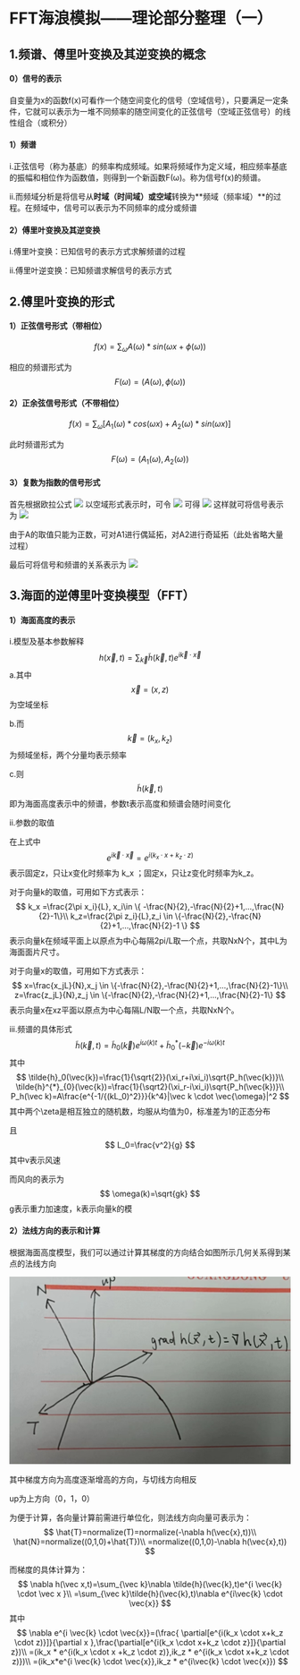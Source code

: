 # FFT海浪模拟——理论部分整理（一）

## 1.频谱、傅里叶变换及其逆变换的概念

#### 0）信号的表示

自变量为x的函数f(x)可看作一个随空间变化的信号（空域信号），只要满足一定条件，它就可以表示为一堆不同频率的随空间变化的正弦信号（空域正弦信号）的线性组合（或积分）

#### 1）频谱

i.正弦信号（称为基底）的频率构成频域。如果将频域作为定义域，相应频率基底的振幅和相位作为函数值，则得到一个新函数F(ω)。称为信号f(x)的频谱。

ii.而频域分析是将信号从**时域（时间域）**或**空域**转换为**频域（频率域）**的过程。在频域中，信号可以表示为不同频率的成分或频谱

#### 2）傅里叶变换及其逆变换

i.傅里叶变换：已知信号的表示方式求解频谱的过程

ii.傅里叶逆变换：已知频谱求解信号的表示方式

## 2.傅里叶变换的形式

#### 1）正弦信号形式（带相位）

$$
f(x)=\sum_{\omega}A(\omega) * sin(\omega x+\phi(\omega))
$$

相应的频谱形式为
$$
F(\omega)=(A(\omega),\phi(\omega))
$$

#### 2）正余弦信号形式（不带相位）

$$
f(x)=\sum_{\omega}[A_1(\omega)*cos(\omega x)+A_2(\omega)*sin(\omega x)]
$$

此时频谱形式为
$$
F(\omega)=(A_1(\omega),A_2(\omega))
$$

#### 3）复数为指数的信号形式

首先根据欧拉公式
<img src="http://latex.codecogs.com/gif.latex?
e^{i\theta}=cos(\theta)+isin(\theta)
" />
以空域形式表示时，可令
<img src="http://latex.codecogs.com/gif.latex?
\theta=\omega x
" />
可得
<img src="http://latex.codecogs.com/gif.latex?
cos(\omega x)=\frac{e^{i\omega x}+e^{-i\omega x}}{2}\\
sin(\omega x)=\frac{e^{i\omega x}-e^{-i\omega x}}{2i}
" />
这样就可将信号表示为
<img src="http://latex.codecogs.com/gif.latex?
f(x)=A_1(0)+\sum_{\omega (\omega>0)}\frac{A_1(\omega)-iA_2(\omega)}{2}e^{i\omega x}+\sum_{\omega(\omega>0)}\frac{A_1(\omega)+iA_2(\omega)}{2}e^{-i \omega x} " /> 

由于A的取值只能为正数，可对A1进行偶延拓，对A2进行奇延拓（此处省略大量过程）

最后可将信号和频谱的关系表示为
<img src="http://latex.codecogs.com/gif.latex?
f(x)=\sum_\omega F(\omega)e^{i\omega x}
" />

## 3.海面的逆傅里叶变换模型（FFT）

#### 1）海面高度的表示

i.模型及基本参数解释
$$
h(\vec{x},t)=\sum_{\vec{k}}\tilde{h}(\vec{k},t)e^{i\vec{k} \cdot \vec{x}}
$$
a.其中
$$
\vec{x}=(x,z)
$$
为空域坐标

b.而
$$
\vec{k}=(k_x,k_z)
$$
为频域坐标，两个分量均表示频率

c.则
$$
\tilde{h}(\vec{k},t)
$$
即为海面高度表示中的频谱，参数t表示高度和频谱会随时间变化

ii.参数的取值

在上式中
$$
e^{i\vec{k} \cdot \vec{x}}=e^{i(k_x\cdot x+k_z\cdot z)}
$$
表示固定z，只让x变化时频率为 k_x ；固定x，只让z变化时频率为k_z。

对于向量k的取值，可用如下方式表示：
$$
k_x =\frac{2\pi x_i}{L}, x_i\in \{ -\frac{N}{2},-\frac{N}{2}+1,...,\frac{N}{2}-1\}\\
k_z=\frac{2\pi z_i}{L},z_i \in \{-\frac{N}{2},-\frac{N}{2}+1,...,\frac{N}{2}-1 \}
$$
表示向量k在频域平面上以原点为中心每隔2pi/L取一个点，共取NxN个，其中L为海面面片尺寸。

对于向量x的取值，可用如下方式表示：
$$
x=\frac{x_jL}{N},x_j \in \{-\frac{N}{2},-\frac{N}{2}+1,...,\frac{N}{2}-1\}\\
z=\frac{z_jL}{N},z_j \in \{-\frac{N}{2},-\frac{N}{2}+1,...,\frac{N}{2}-1\}
$$
表示向量x在xz平面以原点为中心每隔L/N取一个点，共取NxN个。

iii.频谱的具体形式
$$
\tilde{h}(\vec{k},t)=\tilde{h}_0(\vec{k})e^{i\omega (k) t}+\tilde{h}^{*}_{0}(-\vec{k})e^{-i\omega (k) t}
$$
其中
$$
\tilde{h}_0(\vec{k})=\frac{1}{\sqrt{2}}(\xi_r+i\xi_i)\sqrt{P_h(\vec{k})}\\
\tilde{h}^{*}_{0}(\vec{k})=\frac{1}{\sqrt2}(\xi_r-i\xi_i)\sqrt{P_h(\vec{k})}\\
P_h(\vec k)=A\frac{e^{-1/{(kL_0)^2}}}{k^4}|\vec k \cdot \vec{\omega}|^2
$$
其中两个\zeta是相互独立的随机数，均服从均值为0，标准差为1的正态分布

且
$$
L_0=\frac{v^2}{g}
$$
其中v表示风速



而风向的表示为
$$
\omega(k)=\sqrt{gk}
$$
g表示重力加速度，k表示向量k的模

#### 2）法线方向的表示和计算

根据海面高度模型，我们可以通过计算其梯度的方向结合如图所示几何关系得到某点的法线方向

![image-text](https://github.com/GatsbyChenJk/SummerGraphicLearning/blob/main/%E7%AC%94%E8%AE%B0/images/NomalDir.png)

其中梯度方向为高度逐渐增高的方向，与切线方向相反

up为上方向（0，1，0）

为便于计算，各向量计算前需进行单位化，则法线方向向量可表示为：
$$
\hat{T}=normalize(T)=normalize(-\nabla h(\vec{x},t))\\
\hat{N}=normalize((0,1,0)+\hat{T})\\
=normalize((0,1,0)-\nabla h(\vec{x},t))
$$


而梯度的具体计算为：
$$
\nabla h(\vec x,t)=\sum_{\vec k}\nabla \tilde{h}(\vec{k},t)e^{i \vec{k} \cdot \vec x }\\
=\sum_{\vec k}\tilde{h}(\vec{k},t)\nabla e^{i\vec{k} \cdot \vec{x}}
$$
其中
$$
\nabla e^{i \vec{k} \cdot \vec{x}}=(\frac{ \partial[e^{i(k_x \cdot x+k_z \cdot z)}]}{\partial x },\frac{\partial[e^{i(k_x \cdot x+k_z \cdot z}]}{\partial z})\\
=(ik_x * e^{i(k_x \cdot x +k_z \cdot z)},ik_z * e^{i(k_x \cdot x+k_z \cdot z)})\\
=(ik_x*e^{i \vec{k} \cdot \vec{x}},ik_z * e^{i\vec{k} \cdot \vec{x}})
$$
